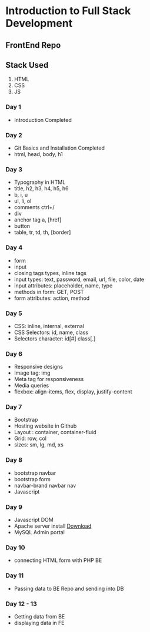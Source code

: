# Introduction to Full Stack Development

## FrontEnd Repo
## Stack Used

1. HTML
2. CSS
3. JS


### Day 1

- Introduction Completed

### Day 2

- Git Basics and Installation Completed
- html, head, body, h1

### Day 3

- Typography in HTML
- title, h2, h3, h4, h5, h6
- b, i, u
- ul, li, ol
- comments ctrl+/
- div
- anchor tag a, [href]
- button
- table, tr, td, th, [border]

### Day 4

- form
- input
- closing tags types, inline tags
- input types: text, password, email, url, file, color, date
- input attributes: placeholder, name, type
- methods in form: GET, POST
- form attributes: action, method

### Day 5

- CSS: inline, internal, external
- CSS Selectors: id, name, class
- Selectors character: id[#] class[.]

### Day 6

- Responsive designs
- Image tag: img
- Meta tag for responsiveness
- Media queries
- flexbox: align-items, flex, display, justify-content

### Day 7

- Bootstrap
- Hosting website in Github
- Layout : container, container-fluid
- Grid: row, col
- sizes: sm, lg, md, xs

### Day 8

- bootstrap navbar
- bootstrap form
- navbar-brand navbar nav
- Javascript

### Day 9

- Javascript DOM
- Apache server install [Download](https://www.apachefriends.org/index.html)
- MySQL Admin portal

### Day 10

- connecting HTML form with PHP BE

### Day 11

- Passing data to BE Repo and sending into DB

### Day 12 - 13

- Getting data from BE
- displaying data in FE
